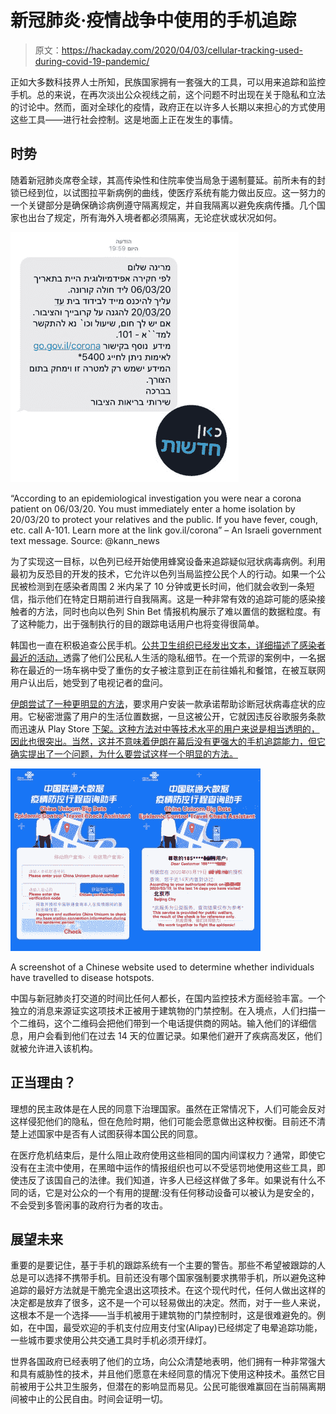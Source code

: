 # 新冠肺炎·疫情战争中使用的手机追踪

> 原文：<https://hackaday.com/2020/04/03/cellular-tracking-used-during-covid-19-pandemic/>

正如大多数科技界人士所知，民族国家拥有一套强大的工具，可以用来追踪和监控手机。总的来说，在再次淡出公众视线之前，这个问题不时出现在关于隐私和立法的讨论中。然而，面对全球化的疫情，政府正在以许多人长期以来担心的方式使用这些工具——进行社会控制。这是地面上正在发生的事情。

## 时势

随着新冠肺炎席卷全球，其高传染性和住院率使当局急于遏制蔓延。前所未有的封锁已经到位，以试图拉平新病例的曲线，使医疗系统有能力做出反应。这一努力的一个关键部分是确保确诊病例遵守隔离规定，并自我隔离以避免疾病传播。几个国家也出台了规定，所有海外入境者都必须隔离，无论症状或状况如何。

![](img/2107977460cd332fe9ad1be43c67a015.png)

“According to an epidemiological investigation you were near a corona patient on 06/03/20\. You must immediately enter a home isolation by 20/03/20 to protect your relatives and the public. If you have fever, cough, etc. call A-101\. Learn more at the link gov.il/corona” – An Israeli government text message. Source: @kann_news

为了实现这一目标，以色列已经开始使用蜂窝设备来追踪疑似冠状病毒病例。利用最初为反恐目的开发的技术，它允许以色列当局监控公民个人的行动。如果一个公民被检测到在感染者周围 2 米内呆了 10 分钟或更长时间，他们就会收到一条短信，指示他们在特定日期前进行自我隔离。这是一种非常有效的追踪可能的感染接触者的方法，同时也向以色列 Shin Bet 情报机构展示了难以置信的数据粒度。有了这种能力，出于强制执行的目的跟踪电话用户也将变得很简单。

韩国也一直在积极追查公民手机。[公共卫生组织已经发出文本，详细描述了感染者最近的活动，](https://www.theguardian.com/world/2020/mar/06/more-scary-than-coronavirus-south-koreas-health-alerts-expose-private-lives)透露了他们公民私人生活的隐私细节。在一个荒谬的案例中，一名据称在最近的一场车祸中受了重伤的女子被注意到正在前往婚礼和餐馆，在被互联网用户认出后，她受到了电视记者的盘问。

[伊朗尝试了一种更明显的方法](https://blog.avast.com/iranian-coronavirus-app-collecting-sensitive-information-avast)，要求用户安装一款承诺帮助诊断冠状病毒症状的应用。它秘密泄露了用户的生活位置数据，一旦这被公开，它就因违反谷歌服务条款而迅速从 Play Store [下架。这种方法对中等技术水平的用户来说是相当透明的，因此也很突出。当然，这并不意味着伊朗在幕后没有更强大的手机追踪能力，但它确实提出了一个问题，为什么要尝试这样一个明显的方法。](https://www.zdnet.com/article/spying-concerns-raised-over-irans-official-covid-19-detection-app/)

![](img/e8824f8820e79b8583de8828083e70c3.png)

A screenshot of a Chinese website used to determine whether individuals have travelled to disease hotspots.

中国与新冠肺炎打交道的时间比任何人都长，在国内监控技术方面经验丰富。一个独立的消息来源证实这项技术正被用于建筑物的门禁控制。在入境点，人们扫描一个二维码，这个二维码会把他们带到一个电话提供商的网站。输入他们的详细信息，用户会看到他们在过去 14 天的位置记录。如果他们避开了疾病高发区，他们就被允许进入该机构。

## 正当理由？

理想的民主政体是在人民的同意下治理国家。虽然在正常情况下，人们可能会反对这样侵犯他们的隐私，但在危险时期，他们可能会愿意做出这种权衡。目前还不清楚上述国家中是否有人试图获得本国公民的同意。

在医疗危机结束后，是什么阻止政府使用这些相同的国内间谍权力？通常，即使它没有在主流中使用，在黑暗中运作的情报组织也可以不受惩罚地使用这些工具，即使违反了该国自己的法律。我们知道，许多人已经这样做了多年。如果说有什么不同的话，它是对公众的一个有用的提醒:没有任何移动设备可以被认为是安全的，不会受到多管闲事的政府行为者的攻击。

## 展望未来

重要的是要记住，基于手机的跟踪系统有一个主要的警告。那些不希望被跟踪的人总是可以选择不携带手机。目前还没有哪个国家强制要求携带手机，所以避免这种追踪的最好方法就是干脆完全退出这项技术。在这个现代时代，任何人做出这样的决定都是放弃了很多，这不是一个可以轻易做出的决定。然而，对于一些人来说，这根本不是一个选择——当手机被用于建筑物的门禁控制时，这是很难避免的。例如，在中国，最受欢迎的手机支付应用支付宝(Alipay)已经绑定了电晕追踪功能，一些城市要求使用公共交通工具时手机必须开绿灯。

世界各国政府已经表明了他们的立场，向公众清楚地表明，他们拥有一种非常强大和具有威胁性的技术，并且他们愿意在未经同意的情况下使用这种技术。虽然它目前被用于公共卫生服务，但潜在的影响显而易见。公民可能很难赢回在当前隔离期间被中止的公民自由。时间会证明一切。